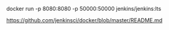 
docker run -p 8080:8080 -p 50000:50000 jenkins/jenkins:lts


https://github.com/jenkinsci/docker/blob/master/README.md
